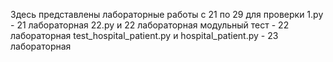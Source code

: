 Здесь представлены лабораторные работы с 21 по 29 для проверки
1.ру - 21 лабораторная
22.ру и 22 лабораторная модульный тест - 22 лабораторная 
test_hospital_patient.py и hospital_patient.py - 23 лабораторная
